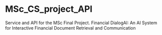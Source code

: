 # MSc_CS_project_API
Service and API for the MSc Final Project. Financial DialogAI: An AI System for Interactive Financial Document Retrieval and Communication
